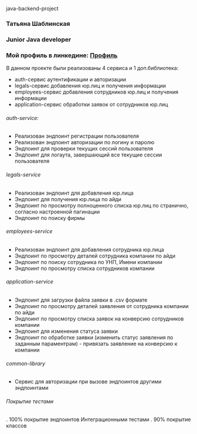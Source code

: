 java-backend-project

### Татьяна Шаблинская
### Junior Java developer
### Мой профиль в линкедине: [Профиль](https://www.linkedin.com/in/tatsiana-shablinskaya-546698216/)

В данном проекте были реализованы 4 сервиса и 1 доп.библиотека:
* auth-сервис аутентификации и авторизации
* legals-сервис добавления юр.лиц и получения информации
* employees-сервис добавления сотрудников юр.лиц и получения информации
* application-сервис обработки заявок от сотрудников юр.лиц

###### auth-service:
* Реализован эндпоинт регистрации пользователя
* Реализован эндпоинт авторизации по логину и паролю
* Эндпоинт для проверки текущих сессий пользователя
* Эндпоинт для логаута, завершающий все текущие сессии пользователя

###### legals-service
* Реализован эндпоинт для добавления юр.лица
* Эндпоинт для получения юр.лица по айди
*  Эндпоинт по просмотру полноценного списка юр.лиц по странично, согласно настроенной пагинации
*  Эндпоинт по поиску фирмы

###### employees-service
* Реализован эндпоинт для добавления сотрудника юр.лица
* Эндпоинт по просмотру деталей сотрудника компании по айди
* Эндпоинт по поиску сотрудника по УНП, Имени компании
* Эндпоинт по просмотру списка сотрудников компании


###### application-service
* Эндпоинт для загрузки файла заявки в .csv формате
* Эндпоинт по просмотру деталей заявления от сотрудника компании по айди
* Эндпоинт по просмотру списка заявок на конверсию сотрудников компании
* Эндпоинт для изменения статуса заявки 
* Эндпоинт по обработке заявки (изменить  статус заявления по заданным параментрам) - привязать заявление на конверсию к компании


###### common-library
* Сервис для авторизации при вызове эндпоинтов другими эндпоинтами

###### Покрытие тестами
. 100% покрытие эндпоинтов Интеграционными тестами
. 90% покрытие классов
